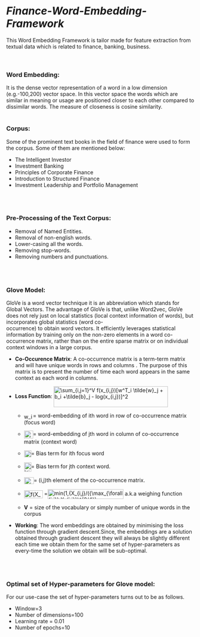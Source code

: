 # *Finance-Word-Embedding-Framework*
This Word Embedding Framework is tailor made for feature extraction from textual data which is related to finance, banking, business.
</br>
</br>
</br>
### Word Embedding:
  It is the dense vector representation of a word in a low dimension (e.g.-100,200) vector space. In this vector space the words which 
  are similar in meaning or usage are positioned closer to each other compared to dissimilar words. The measure of closeness is cosine
  similarity.
</br>
</br>  
### Corpus:  
  Some of the prominent text books in the field of finance were used to form the corpus. Some of them are mentioned below:
   * The Intelligent Investor
   * Investment Banking
   * Principles of Corporate Finance
   * Introduction to Structured Finance
   * Investment Leadership and Portfolio Management
</br>
</br>
  
### Pre-Processing of the Text Corpus:
* Removal of Named Entities.
* Removal of non-english words.
* Lower-casing all the words.
* Removing stop-words.
* Removing numbers and punctuations.
</br>
</br>


### Glove Model:
  GloVe is a word vector technique it is an abbreviation which stands for Global Vectors. The advantage of GloVe is that, unlike Word2vec,   GloVe does not rely just on local statistics (local context information of words), but incorporates global statistics (word co-  
  occurrence) to obtain word vectors.
  It efficiently leverages statistical information by training only on the non-zero elements in a word co-occurrence matrix, rather than on   the entire sparse matrix or on individual context windows in a large corpus.
  
 * **Co-Occurence Matrix**:
     A co-occurrence matrix is a term-term matrix and will have unique words in rows and columns . The purpose of this matrix is to 
     present the number of time each word  appears in the same context as each word in columns.
 * **Loss Function**: 
     <img src="https://bit.ly/2Ctq97b" align="center" border="0" alt=" \sum_{i,j=1}^V  f(x_{i,j})[w^T_i \tilde{w}_j + b_i +\tilde{b}_j - log(x_{i,j})]^2" width="306" height="56" />

   * <img src="http://www.sciweavers.org/tex2img.php?eq=w_i&bc=White&fc=Black&im=jpg&fs=12&ff=arev&edit=0" align="center" border="0" alt="w_i" width="24" height="15" />= word-embedding of ith  word in row of co-occurrence matrix (focus word)

   * <img src="https://bit.ly/2Yps0T1" align="center" border="0" alt=" \tilde{w}_j " width="24" height="21" />= word-embedding of jth  word in column of co-occurrence matrix (context word)

   * <img src="https://bit.ly/3fR4Evz" align="center" border="0" alt=" b_i" width="19" height="18" />= Bias term for ith focus word

   * <img src="http://www.sciweavers.org/tex2img.php?eq=%5Ctilde%7Bb%7D_j&bc=White&fc=Black&im=jpg&fs=12&ff=arev&edit=0" align="center" border="0" alt="\tilde{b}_j" width="19" height="25" />= Bias term for jth context word.
   * <img src="http://www.sciweavers.org/tex2img.php?eq=%20x_%7Bi%2Cj%7D&bc=White&fc=Black&im=jpg&fs=12&ff=arev&edit=0" align="center" border="0" alt=" x_{i,j}" width="26" height="18" />= (i,j)th  element of the co-occurrence matrix.
   * <img src="https://bit.ly/2NklIOk" align="center" border="0" alt="f(X_{i,j})" width="50" height="21" /> =<img src="http://www.sciweavers.org/tex2img.php?eq=min%281%2C%7BX_%7Bi%2Cj%7D%2F%28%7B%5Cmax_%7B%5Cforall%20%7Bi%2Cj%7D%7D%20X_%7Bi%2Cj%7D%7D%29%5E%7B3%2F4%7D%29%20&bc=White&fc=Black&im=jpg&fs=12&ff=arev&edit=0" align="center" border="0" alt="min(1,{X_{i,j}/({\max_{\forall {i,j}} X_{i,j}})^{3/4}) " width="203" height="26" />     a.k.a weighing function
   * **V**        = size of the vocabulary or simply number of unique words in the corpus


* **Working**: 
  The word embeddings are obtained by minimising the loss function through gradient descent.Since, the embeddings are a solution
  obtained through gradient descent they will always be slightly different each time we obtain them for the same set of hyper-parameters
  as every-time the solution we obtain will be sub-optimal.
  
</br>
</br>

### Optimal set of Hyper-parameters for Glove model:
  For our use-case the set of hyper-parameters turns out to be as follows.
   * Window=3
   * Number of dimensions=100
   * Learning rate = 0.01
   * Number of epochs=10

